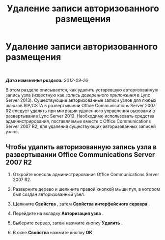 ﻿---
title: Удаление записи авторизованного размещения
TOCTitle: Удаление записи авторизованного размещения
ms:assetid: 56a04140-347e-4eef-bede-0e858534f71e
ms:mtpsurl: https://technet.microsoft.com/ru-ru/library/JJ204902(v=OCS.15)
ms:contentKeyID: 49309812
ms.date: 05/19/2016
mtps_version: v=OCS.15
ms.translationtype: HT
---

# Удаление записи авторизованного размещения

 

_**Дата изменения раздела:** 2012-09-26_

В этом разделе описывается, как удалить устаревшую авторизованную запись узла (известную как *запись доверенного приложения* в Lync Server 2013). Существующие авторизованные записи узлов для любых шлюзов SIP/CSTA в развертывании Office Communications Server 2007 R2 следует удалять при миграции удаленного управления вызовами в развертывание Lync Server 2013. Необходимо использовать средства администрирования, поставляемые вместе с Office Communications Server 2007 R2, для удаления существующих авторизованных записей узлов.

## Чтобы удалить авторизованную запись узла в развертывании Office Communications Server 2007 R2

1.  Откройте консоль администрирования Office Communications Server 2007 R2.

2.  Разверните дерево и щелкните правой кнопкой мыши пул, в котором был создан авторизованный узел.

3.  Щелкните **Свойства** , затем **Свойства интерфейсного сервера** .

4.  Перейдите на вкладку **Авторизация узла** .

5.  Выберите сервер, затем нажмите кнопку **Удалить** .

6.  В окне **Свойства** нажмите кнопку **ОК** .

